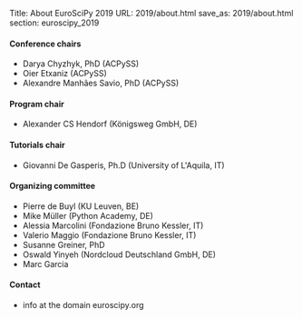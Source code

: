 Title: About EuroSciPy 2019
URL: 2019/about.html
save_as: 2019/about.html
section: euroscipy_2019


#### Conference chairs

- Darya Chyzhyk, PhD (ACPySS) 
- Oier Etxaniz (ACPySS)
- Alexandre Manhães Savio, PhD (ACPySS)

#### Program chair

- Alexander CS Hendorf (Königsweg GmbH, DE)

#### Tutorials chair

- Giovanni De Gasperis, Ph.D (University of L'Aquila, IT)

#### Organizing committee

- Pierre de Buyl (KU Leuven, BE)
- Mike Müller (Python Academy, DE)
- Alessia Marcolini (Fondazione Bruno Kessler, IT)
- Valerio Maggio (Fondazione Bruno Kessler, IT)
- Susanne Greiner, PhD
- Oswald Yinyeh (Nordcloud Deutschland GmbH, DE)
- Marc Garcia

#### Contact

- info at the domain euroscipy.org
